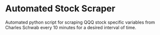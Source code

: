 # Automated Stock Scraper
Automated python script for scraping QQQ stock specific variables from Charles Schwab every 10 minutes for a desired interval of time. 
